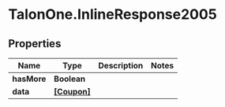 # TalonOne.InlineResponse2005

## Properties
Name | Type | Description | Notes
------------ | ------------- | ------------- | -------------
**hasMore** | **Boolean** |  | 
**data** | [**[Coupon]**](Coupon.md) |  | 



